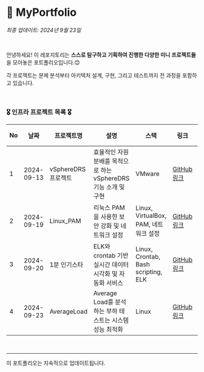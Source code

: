 # 🤗 MyPortfolio

*최종 업데이트: 2024년 9월 23일*

<br>

안녕하세요! 이 레포지토리는 **스스로 탐구하고 기획하여 진행한 다양한 미니 프로젝트들**을 모아놓은 포트폴리오입니다.😊 <br>

각 프로젝트는 문제 분석부터 아키텍처 설계, 구현, 그리고 테스트까지 전 과정을 포함하고 있습니다. 

<br>

### 🎖️ 인프라 프로젝트 목록 🎖️

| No | 날짜       | 프로젝트명         | 설명                            | 스택                   | 링크  | 인원                                      |
|----|------------|----------------------|---------------------------------|------------------------|------------------------------------------------|------------|
| 1 | 2024-09-13 | vSphereDRS 프로젝트  | 효율적인 자원 분배를 목적으로 하는 vSphereDRS 기능 소개 및 구현 | VMware | [GitHub 링크](https://github.com/WooriFISA-VMware/vSphereDRS) | 4명
| 2 | 2024-09-19 | Linux_PAM  | 리눅스 PAM을 사용한 보안 강화 및 네트워크 설정 | Linux, VirtualBox, PAM, 네트워크 설정 | [GitHub 링크](https://github.com/WooriFISA-VMware/vSphereDRS) | 4명
| 3 | 2024-09-20 | 1분 인기스타  | ELK와 crontab 기반 실시간 데이터 시각화 및 자동화 서비스 | Linux, Crontab, Bash scripting, ELK | [GitHub 링크](https://github.com/cshharry/WooriFisa_crontab) | 4명
| 4 | 2024-09-23 | AverageLoad  | Average Load를 분석하는 부하 테스트는 시스템 성능 최적화 | Linux | [GitHub 링크](https://github.com/cshharry/WooriFisa_AverageLoad) | 2명
<br>


---

이 포트폴리오는 지속적으로 업데이트됩니다.
